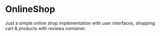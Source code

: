 # OnlineShop
Just a simple online shop implementation with user interfaces, shopping cart & products with reviews container.
